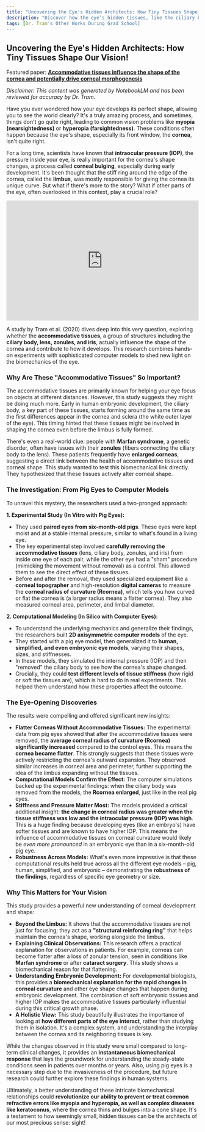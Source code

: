```yaml
---
title: "Uncovering the Eye's Hidden Architects: How Tiny Tissues Shape Our Vision!"
description: "Discover how the eye’s hidden tissues, like the ciliary body and zonules, shape your vision. Learn how their biomechanics influence corneal development, what happens when they change with age or disease, and why this matters for treating vision problems and advancing eye therapies."
tags: [Dr. Tram's Other Works During Grad School]
---
```

## Uncovering the Eye's Hidden Architects: How Tiny Tissues Shape Our Vision!

Featured paper: [**Accommodative tissues influence the shape of the cornea and potentially drive corneal morphogenesis**](https://doi.org/10.1016/j.jbiomech.2019.109582)

*Disclaimer: This content was generated by NotebookLM and has been reviewed for accuracy by Dr. Tram.*

Have you ever wondered how your eye develops its perfect shape, allowing you to see the world clearly? It's a truly amazing process, and sometimes, things don't go quite right, leading to common vision problems like **myopia (nearsightedness)** or **hyperopia (farsightedness)**. These conditions often happen because the eye's shape, especially its front window, the **cornea**, isn't quite right.

For a long time, scientists have known that **intraocular pressure (IOP)**, the pressure inside your eye, is really important for the cornea's shape changes, a process called **corneal bulging**, especially during early development. It's been thought that the stiff ring around the edge of the cornea, called the **limbus**, was mostly responsible for giving the cornea its unique curve. But what if there's more to the story? What if other parts of the eye, often overlooked in this context, play a crucial role?

<div align="center">
    <iframe width="100%" height="315" src="https://www.youtube.com/embed/RB-V0akO1es?si=fVFbsnMXP5ITDpy2" title="YouTube video player" frameborder="0" allow="accelerometer; autoplay; clipboard-write; encrypted-media; gyroscope; picture-in-picture; web-share" referrerpolicy="strict-origin-when-cross-origin" allowfullscreen></iframe>
</div>

A study by Tram et al. (2020) dives deep into this very question, exploring whether the **accommodative tissues**, a group of structures including the **ciliary body, lens, zonules, and iris**, actually influence the shape of the cornea and contribute to how it develops. This research combines hands-on experiments with sophisticated computer models to shed new light on the biomechanics of the eye.

### Why Are These "Accommodative Tissues" So Important?

The accommodative tissues are primarily known for helping your eye focus on objects at different distances. However, this study suggests they might be doing much more. Early in human embryonic development, the ciliary body, a key part of these tissues, starts forming around the same time as the first differences appear in the cornea and sclera (the white outer layer of the eye). This timing hinted that these tissues might be involved in shaping the cornea even before the limbus is fully formed.

There's even a real-world clue: people with **Marfan syndrome**, a genetic disorder, often have issues with their **zonules** (fibers connecting the ciliary body to the lens). These patients frequently have **enlarged corneas**, suggesting a direct link between the health of accommodative tissues and corneal shape. This study wanted to test this biomechanical link directly. They hypothesized that these tissues actively alter corneal shape.

### The Investigation: From Pig Eyes to Computer Models

To unravel this mystery, the researchers used a two-pronged approach:

**1. Experimental Study (In Vitro with Pig Eyes):**
*   They used **paired eyes from six-month-old pigs**. These eyes were kept moist and at a stable internal pressure, similar to what's found in a living eye.
*   The key experimental step involved **carefully removing the accommodative tissues** (lens, ciliary body, zonules, and iris) from inside one eye of each pair, while the other eye had a "sham" procedure (mimicking the movement without removal) as a control. This allowed them to see the direct effect of these tissues.
*   Before and after the removal, they used specialized equipment like a **corneal topographer** and high-resolution **digital cameras** to measure the **corneal radius of curvature (Rcornea)**, which tells you how curved or flat the cornea is (a larger radius means a flatter cornea). They also measured corneal area, perimeter, and limbal diameter.

**2. Computational Modeling (In Silico with Computer Eyes):**
*   To understand the underlying mechanics and generalize their findings, the researchers built **2D axisymmetric computer models** of the eye.
*   They started with a pig eye model, then generalized it to **human, simplified, and even embryonic eye models**, varying their shapes, sizes, and stiffnesses.
*   In these models, they simulated the internal pressure (IOP) and then "removed" the ciliary body to see how the cornea's shape changed.
*   Crucially, they could **test different levels of tissue stiffness** (how rigid or soft the tissues are), which is hard to do in real experiments. This helped them understand how these properties affect the outcome.

### The Eye-Opening Discoveries

The results were compelling and offered significant new insights:

*   **Flatter Corneas Without Accommodative Tissues:** The experimental data from pig eyes showed that after the accommodative tissues were removed, the **average corneal radius of curvature (Rcornea) significantly increased** compared to the control eyes. This means the **cornea became flatter**. This strongly suggests that these tissues were actively restricting the cornea's outward expansion. They observed similar increases in corneal area and perimeter, further supporting the idea of the limbus expanding without the tissues.
*   **Computational Models Confirm the Effect:** The computer simulations backed up the experimental findings: when the ciliary body was removed from the models, the **Rcornea enlarged**, just like in the real pig eyes.
*   **Stiffness and Pressure Matter Most:** The models provided a critical additional insight: **the change in corneal radius was greater when the tissue stiffness was low and the intraocular pressure (IOP) was high**. This is a huge finding because developing eyes (like an embryo's) have softer tissues and are known to have higher IOP. This means the influence of accommodative tissues on corneal curvature would likely be *even more pronounced* in an embryonic eye than in a six-month-old pig eye.
*   **Robustness Across Models:** What's even more impressive is that these computational results held true across all the different eye models – pig, human, simplified, and embryonic – demonstrating the **robustness of the findings**, regardless of specific eye geometry or size.

### Why This Matters for Your Vision

This study provides a powerful new understanding of corneal development and shape:

*   **Beyond the Limbus:** It shows that the accommodative tissues are not just for focusing; they act as a **"structural reinforcing ring"** that helps maintain the cornea's shape, working alongside the limbus.
*   **Explaining Clinical Observations:** This research offers a practical explanation for observations in patients. For example, corneas can become flatter after a loss of zonular tension, seen in conditions like **Marfan syndrome** or after **cataract surgery**. This study shows a biomechanical reason for that flattening.
*   **Understanding Embryonic Development:** For developmental biologists, this provides a **biomechanical explanation for the rapid changes in corneal curvature** and other eye shape changes that happen during embryonic development. The combination of soft embryonic tissues and higher IOP makes the accommodative tissues particularly influential during this critical growth phase.
*   **A Holistic View:** This study beautifully illustrates the importance of looking at **how different parts of the eye interact**, rather than studying them in isolation. It's a complex system, and understanding the interplay between the cornea and its neighboring tissues is key.

While the changes observed in this study were small compared to long-term clinical changes, it provides an **instantaneous biomechanical response** that lays the groundwork for understanding the steady-state conditions seen in patients over months or years. Also, using pig eyes is a necessary step due to the invasiveness of the procedure, but future research could further explore these findings in human systems.

Ultimately, a better understanding of these intricate biomechanical relationships could **revolutionize our ability to prevent or treat common refractive errors like myopia and hyperopia, as well as complex diseases like keratoconus**, where the cornea thins and bulges into a cone shape. It's a testament to how seemingly small, hidden tissues can be the architects of our most precious sense: sight!